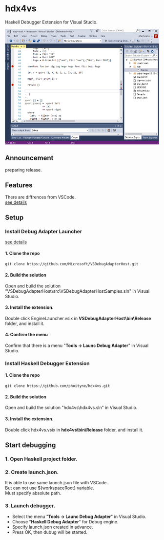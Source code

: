 # hdx4vs
Haskell Debugger Extension for Visual Studio.

![01_quick_start.gif](https://raw.githubusercontent.com/phoityne/hdx4vs/master/docs/01_quick_start.gif)  

## Announcement
preparing release.

## Features
There are diffrences from VSCode.  
[see details](https://github.com/Microsoft/VSDebugAdapterHost/wiki/Differences-between-Visual-Studio-Code-and-the-Visual-Studio-Debug-Adapter-Host)


## Setup

### Install Debug Adapter Launcher
[see details](https://github.com/Microsoft/VSDebugAdapterHost/wiki)

#### 1. Clone the repo

```
git clone https://github.com/Microsoft/VSDebugAdapterHost.git
```

#### 2. Build the solution

Open and build the solution "VSDebugAdapterHost\src\VSDebugAdapterHostSamples.sln" in Visual Studio. 

#### 3. Install the extension.

Double click EngineLauncher.vsix in __VSDebugAdapterHost\bin\Release__ folder, and install it.

#### 4.  Confirm the menu

Confirm that there is a menu "__Tools -> Launc Debug Adapter__" in Visual Studio.


### Install Haskell Debugger Extension

#### 1. Clone the repo

```
git clone https://github.com/phoityne/hdx4vs.git
```

#### 2. Build the solution

Open and build the solution "hdx4vs\hdx4vs.sln" in Visual Studio. 

#### 3. Install the extension.

Double click hdx4vs.vsix in __hdx4vs\bin\Release__ folder, and install it.

## Start debugging

### 1. Open Haskell project folder.

### 2. Create launch.json.

It is able to use same launch.json file with VSCode.  
But can not use ${workspaceRoot} variable.  
Must specify absolute path.

### 3. Launch debugger.

* Select the menu "__Tools -> Launc Debug Adapter__" in Visual Studio.
* Choose "__Haskell Debug Adapter__" for Debug engine.
* Specify launch.json created in advance.
* Press OK, then dubug will be started.


